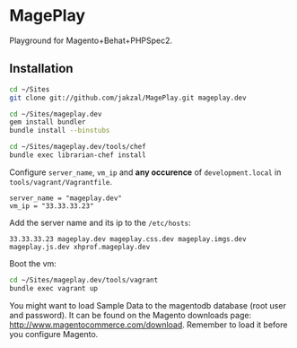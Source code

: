 MagePlay
========

Playground for Magento+Behat+PHPSpec2.

Installation
------------

```sh
cd ~/Sites
git clone git://github.com/jakzal/MagePlay.git mageplay.dev
```

```sh
cd ~/Sites/mageplay.dev
gem install bundler
bundle install --binstubs
```

```sh
cd ~/Sites/mageplay.dev/tools/chef
bundle exec librarian-chef install
```

Configure `server_name`, `vm_ip` and **any occurence** of `development.local`  in `tools/vagrant/Vagrantfile`.

```
server_name = "mageplay.dev"
vm_ip = "33.33.33.23"
```

Add the server name and its ip to the `/etc/hosts`:

```
33.33.33.23 mageplay.dev mageplay.css.dev mageplay.imgs.dev mageplay.js.dev xhprof.mageplay.dev
```

Boot the vm:

```sh
cd ~/Sites/mageplay.dev/tools/vagrant
bundle exec vagrant up
```

You might want to load Sample Data to the magentodb database (root user and password). It can be found on the Magento downloads page: http://www.magentocommerce.com/download. 
Remember to load it before you configure Magento.

